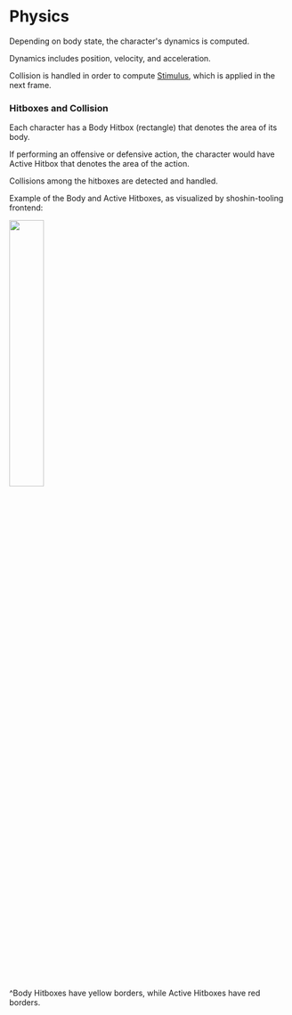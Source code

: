 # Physics

Depending on body state, the character's dynamics is computed.

Dynamics includes position, velocity, and acceleration.

Collision is handled in order to compute [Stimulus](concepts/stimulus.md), which is applied in the next frame.

### Hitboxes and Collision

Each character has a Body Hitbox (rectangle) that denotes the area of its body.

If performing an offensive or defensive action, the character would have Active Hitbox that denotes the area of the action.

Collisions among the hitboxes are detected and handled.

Example of the Body and Active Hitboxes, as visualized by shoshin-tooling frontend:

<img src="/assets/images/hitbox_example.png" width="35%"/>

^Body Hitboxes have yellow borders, while Active Hitboxes have red borders.